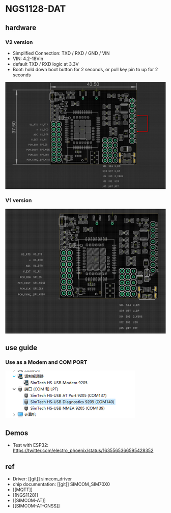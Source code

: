 

# NGS1128-DAT

## hardware 

### V2 version 
- Simplified Connection: TXD / RXD / GND / VIN
- VIN: 4.2-18Vin
- default TXD / RXD logic at 3.3V
- Boot: hold down boot button for 2 seconds, or pull key pin to up for 2 seconds

![](21-53-15-14-03-2023.png)


### V1 version 

![](49-13-17-03-04-2023.png)


## use guide 

### Use as a Modem and COM PORT

![](27-07-17-14-03-2023.png)



## Demos
- Test with ESP32: https://twitter.com/electro_phoenix/status/1635565366595428352

## ref 

- Driver: [[git]] simcom_driver
- chip documentation: [[git]] SIMCOM_SIM70X0
- [[MQTT]]
- [[NGS1128]]
- [[SIMCOM-AT]]
- [[SIMCOM-AT-GNSS]]
